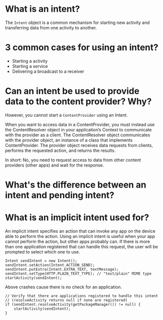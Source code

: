 # What is an intent?

The `Intent` object is a common mechanism for starting new activity and transferring data from one activity to another.

# 3 common cases for using an intent?

- Starting a activity
- Starting a service
- Delivering a broadcast to a receiver

# Can an intent be used to provide data to the content provider? Why?

However, you cannot start a `ContentProvider` using an Intent.

When you want to access data in a ContentProvider, you must instead use the ContentResolver object in your application’s Context to communicate with the provider as a client. The ContentResolver object communicates with the provider object, an instance of a class that implements ContentProvider. The provider object receives data requests from clients, performs the requested action, and returns the results.

In short: No, you need to request access to data from other content providers (other apps) and wait for the response.

# What's the difference between an intent and pending intent?


# What is an implicit intent used for?

An implicit intent specifies an action that can invoke any app on the device able to perform the action. Using an implicit intent is useful when your app cannot perform the action, but other apps probably can. If there is more than one application registered that can handle this request, the user will be prompted to select which one to use.

```
Intent sendIntent = new Intent();
sendIntent.setAction(Intent.ACTION_SEND);
sendIntent.putExtra(Intent.EXTRA_TEXT, textMessage);
sendIntent.setType(HTTP.PLAIN_TEXT_TYPE); // "text/plain" MIME type
startActivity(sendIntent);
```

Above crashes cause there is no check for an application.

```
// Verify that there are applications registered to handle this intent
// (resolveActivity returns null if none are registered)
if (sendIntent.resolveActivity(getPackageManager()) != null) {
    startActivity(sendIntent);
}
```
